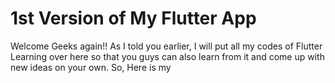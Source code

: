 # 1st Version of My Flutter App
  Welcome Geeks again!! 
  As I told you earlier, I will put all my codes of Flutter Learning over here so that you guys can also learn from it and come up with new ideas on your own. So, Here is my 
